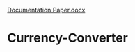 [Documentation Paper.docx](https://github.com/SHOAAS/Currency-Converter/files/8814636/Documentation.Paper.docx)
# Currency-Converter
